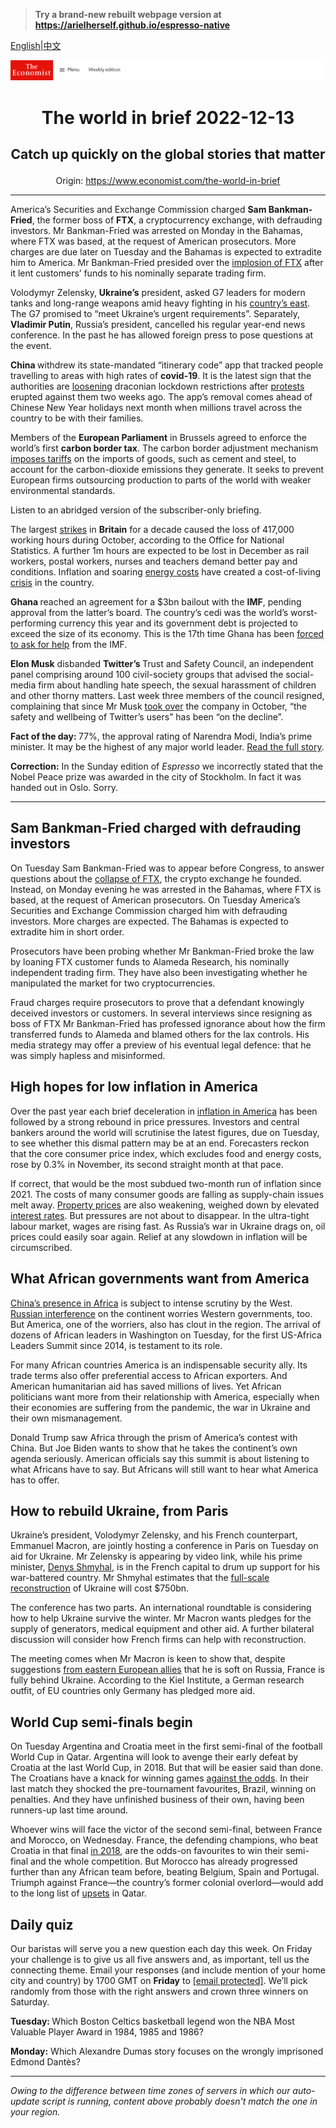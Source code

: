 > **Try a brand-new rebuilt webpage version at https://arielherself.github.io/espresso-native**

[English](https://github.com/arielherself/espresso/blob/main/README.md)|[中文](https://github-com.translate.goog/arielherself/espresso/blob/main/README.md?_x_tr_sl=en&_x_tr_tl=zh-CN&_x_tr_hl=zh-CN&_x_tr_pto=wapp)



![The Economist](menubar.png)

# <p align="center">The world in brief 2022-12-13</p>

## <p align="center">Catch up quickly on the global stories that matter</p>

<p align="center">Origin: <a href="https://www.economist.com/the-world-in-brief">https://www.economist.com/the-world-in-brief</a><hr>

America’s Securities and Exchange Commission charged <strong>Sam Bankman-Fried</strong>, the former boss of <strong>FTX</strong>, a cryptocurrency exchange, with defrauding investors. Mr Bankman-Fried was arrested on Monday in the Bahamas, where FTX was based, at the request of American prosecutors. More charges are due later on Tuesday and the Bahamas is expected to extradite him to America. Mr Bankman-Fried presided over the [implosion of FTX](https://www.economist.com/briefing/2022/11/17/the-failure-of-ftx-and-sam-bankman-fried-will-leave-deep-scars) after it lent customers’ funds to his nominally separate trading firm.

Volodymyr Zelensky, <strong>Ukraine’s</strong> president, asked G7 leaders for modern tanks and long-range weapons amid heavy fighting in his [country’s east](https://www.economist.com/europe/2022/12/06/russia-is-hurling-troops-at-the-tiny-ukrainian-town-of-bakhmut). The G7 promised to “meet Ukraine’s urgent requirements”. Separately, <strong>Vladimir Putin</strong>, Russia’s president, cancelled his regular year-end news conference. In the past he has allowed foreign press to pose questions at the event.

<strong>China </strong>withdrew its state-mandated “itinerary code” app that tracked people travelling to areas with high rates of <strong>covid-19</strong>. It is the latest sign that the authorities are [loosening](https://www.economist.com/china/2022/12/06/china-is-dismantling-its-zero-covid-machine) draconian lockdown restrictions after [protests](https://www.economist.com/china/2022/12/01/lessons-from-a-chinese-protest) erupted against them two weeks ago. The app’s removal comes ahead of Chinese New Year holidays next month when millions travel across the country to be with their families.

Members of the <strong>European Parliament</strong> in Brussels agreed to enforce the world’s first <strong>carbon border tax</strong>. The carbon border adjustment mechanism [imposes tariffs](https://www.economist.com/finance-and-economics/2021/07/15/the-eu-proposes-a-carbon-tariff-on-some-imports) on the imports of goods, such as cement and steel, to account for the carbon-dioxide emissions they generate. It seeks to prevent European firms outsourcing production to parts of the world with weaker environmental standards.

Listen to an abridged version of the subscriber-only briefing.

The largest [strikes](https://www.economist.com/britain/2022/11/03/britain-faces-a-wave-of-industrial-action-this-winter) in <strong>Britain</strong> for a decade caused the loss of 417,000 working hours during October, according to the Office for National Statistics. A further 1m hours are expected to be lost in December as rail workers, postal workers, nurses and teachers demand better pay and conditions. Inflation and soaring [energy costs](https://www.economist.com/britain/2022/11/24/britains-economic-outlook-is-very-gloomy) have created a cost-of-living [crisis](https://www.economist.com/britain/2022/12/12/the-strange-case-of-britains-demise) in the country. 

<strong>Ghana </strong>reached an agreement for a $3bn bailout with the <strong>IMF</strong>, pending approval from the latter’s board. The country’s cedi was the world’s worst-performing currency this year and its government debt is projected to exceed the size of its economy. This is the 17th time Ghana has been [forced to ask for help](https://www.economist.com/leaders/2022/08/11/the-unexpected-lesson-of-ghanas-17th-imf-bail-out) from the IMF.

<strong>Elon Musk</strong> disbanded <strong>Twitter’s </strong>Trust and Safety Council, an independent panel comprising around 100 civil-society groups that advised the social-media firm about handling hate speech, the sexual harassment of children and other thorny matters. Last week three members of the council resigned, complaining that since Mr Musk [took over](https://www.economist.com/business/2022/10/28/elon-musk-buys-twitter-at-last) the company in October, “the safety and wellbeing of Twitter’s users” has been “on the decline”.

<strong>Fact of the day: </strong>77%, the approval rating of Narendra Modi, India’s prime minister. It may be the highest of any major world leader. [Read the full story](https://www.economist.com/asia/2022/12/08/narendra-modis-tough-medicine).

<strong>Correction:</strong> In the Sunday edition of <em>Espresso</em> we incorrectly stated that the Nobel Peace prize was awarded in the city of Stockholm. In fact it was handed out in Oslo. Sorry.

----------

## Sam Bankman-Fried charged with defrauding investors

On Tuesday Sam Bankman-Fried was to appear before Congress, to answer questions about the [collapse of FTX](https://www.economist.com/finance-and-economics/2022/11/09/the-spectacular-fall-of-ftx-and-sam-bankman-fried), the crypto exchange he founded. Instead, on Monday evening he was arrested in the Bahamas, where FTX is based, at the request of American prosecutors. On Tuesday America’s Securities and Exchange Commission charged him with defrauding investors. More charges are expected. The Bahamas is expected to extradite him in short order.

Prosecutors have been probing whether Mr Bankman-Fried broke the law by loaning FTX customer funds to Alameda Research, his nominally independent trading firm. They have also been investigating whether he manipulated the market for two cryptocurrencies. 

Fraud charges require prosecutors to prove that a defendant knowingly deceived investors or customers. In several interviews since resigning as boss of FTX Mr Bankman-Fried has professed ignorance about how the firm transferred funds to Alameda and blamed others for the lax controls. His media strategy may offer a preview of his eventual legal defence: that he was simply hapless and misinformed. 

## High hopes for low inflation in America

Over the past year each brief deceleration in [inflation in America](https://www.economist.com/finance-and-economics/2022/10/19/why-inflation-refuses-to-go-away) has been followed by a strong rebound in price pressures. Investors and central bankers around the world will scrutinise the latest figures, due on Tuesday, to see whether this dismal pattern may be at an end. Forecasters reckon that the core consumer price index, which excludes food and energy costs, rose by 0.3% in November, its second straight month at that pace.

If correct, that would be the most subdued two-month run of inflation since 2021. The costs of many consumer goods are falling as supply-chain issues melt away. [Property prices](https://www.economist.com/finance-and-economics/2022/10/20/housing-markets-face-a-brutal-squeeze) are also weakening, weighed down by elevated [interest rates](https://www.economist.com/finance-and-economics/2022/11/02/the-fed-delivers-another-jumbo-rate-rise-and-its-far-from-done). But pressures are not about to disappear. In the ultra-tight labour market, wages are rising fast. As Russia’s war in Ukraine drags on, oil prices could easily soar again. Relief at any slowdown in inflation will be circumscribed.

## What African governments want from America

[China’s presence in Africa](https://www.economist.com/special-report/2022/05/20/the-chinese-african-relationship-is-important-to-both-sides-but-also-unbalanced) is subject to intense scrutiny by the West. [Russian interference](https://www.economist.com/middle-east-and-africa/2022/03/12/why-russia-wins-some-sympathy-in-africa-and-the-middle-east) on the continent worries Western governments, too. But America, one of the worriers, also has clout in the region. The arrival of dozens of African leaders in Washington on Tuesday, for the first US-Africa Leaders Summit since 2014, is testament to its role.

For many African countries America is an indispensable security ally. Its trade terms also offer preferential access to African exporters. And American humanitarian aid has saved millions of lives. Yet African politicians want more from their relationship with America, especially when their economies are suffering from the pandemic, the war in Ukraine and their own mismanagement. 

Donald Trump saw Africa through the prism of America’s contest with China. But Joe Biden wants to show that he takes the continent’s own agenda seriously. American officials say this summit is about listening to what Africans have to say. But Africans will still want to hear what America has to offer.

## How to rebuild Ukraine, from Paris

Ukraine’s president, Volodymyr Zelensky, and his French counterpart, Emmanuel Macron, are jointly hosting a conference in Paris on Tuesday on aid for Ukraine. Mr Zelensky is appearing by video link, while his prime minister, [Denys Shmyhal](https://www.economist.com/by-invitation/ukraines-prime-minister-says-reconstruction-planning-must-start-now/21808965), is in the French capital to drum up support for his war-battered country. Mr Shmyhal estimates that the [full-scale reconstruction](https://www.economist.com/international/2022/11/08/donors-are-already-mulling-a-marshall-plan-for-ukraine) of Ukraine will cost $750bn.

The conference has two parts. An international roundtable is considering how to help Ukraine survive the winter. Mr Macron wants pledges for the supply of generators, medical equipment and other aid. A further bilateral discussion will consider how French firms can help with reconstruction. 

The meeting comes when Mr Macron is keen to show that, despite suggestions [from eastern European allies](https://www.economist.com/europe/2022/06/14/emmanuel-macron-seeks-to-advertise-his-support-for-ukraine) that he is soft on Russia, France is fully behind Ukraine. According to the Kiel Institute, a German research outfit, of EU countries only Germany has pledged more aid.

## World Cup semi-finals begin

On Tuesday Argentina and Croatia meet in the first semi-final of the football World Cup in Qatar. Argentina will look to avenge their early defeat by Croatia at the last World Cup, in 2018. But that will be easier said than done. The Croatians have a knack for winning games [against the odds](https://www.economist.com/culture/2022/12/02/why-the-world-cups-first-stage-has-been-surprisingly-even). In their last match they shocked the pre-tournament favourites, Brazil, winning on penalties. And they have unfinished business of their own, having been runners-up last time around.

Whoever wins will face the victor of the second semi-final, between France and Morocco, on Wednesday. France, the defending champions, who beat Croatia in that final [in 2018](https://www.economist.com/leaders/2018/06/09/for-all-its-faults-the-world-cup-in-russia-is-worth-celebrating), are the odds-on favourites to win their semi-final and the whole competition. But Morocco has already progressed further than any African team before, beating Belgium, Spain and Portugal. Triumph against France—the country’s former colonial overlord—would add to the long list of [upsets](https://www.economist.com/graphic-detail/2022/12/09/qatars-world-cup-has-seen-the-biggest-upsets-in-recent-history) in Qatar.

## Daily quiz

Our baristas will serve you a new question each day this week. On Friday your challenge is to give us all five answers and, as important, tell us the connecting theme. Email your responses (and include mention of your home city and country) by 1700 GMT on <strong>Friday</strong> to [<span class="__cf_email__" data-cfemail="b8e9cdd1c2fdcbc8caddcbcbd7f8dddbd7d6d7d5d1cbcc96dbd7d5">[email&#160;protected]</span>](https://mail.google.com/mail/?view=cm&amp;fs=1&amp;tf=1&amp;to=QuizEspresso@economist.com). We’ll pick randomly from those with the right answers and crown three winners on Saturday.

<strong>Tuesday: </strong>Which Boston Celtics basketball legend won the NBA Most Valuable Player Award in 1984, 1985 and 1986?

<strong>Monday:</strong> Which Alexandre Dumas story focuses on the wrongly imprisoned Edmond Dantès?

----------

*Owing to the difference between time zones of servers in which our auto-update script is running, content above probably doesn't match the one in your region.*
